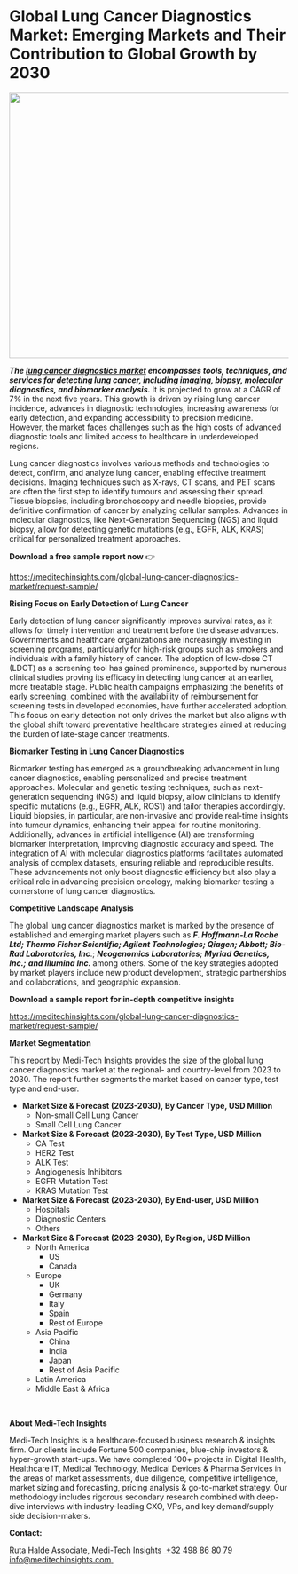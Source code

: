 <H1> Global Lung Cancer Diagnostics Market: Emerging Markets and Their Contribution to Global Growth by 2030 </H1>
<img class="alignnone size-full wp-image-1396 aligncenter" src="http://dailyinvestorhub.com/wp-content/uploads/2025/02/Global-Lung-Cancer-Diagnostics-Market.png" alt="" width="752" height="478" />

<strong><em>The </em></strong><a href="https://meditechinsights.com/global-lung-cancer-diagnostics-market/"><strong><em>lung cancer diagnostics market</em></strong></a><strong><em> encompasses tools, techniques, and services for detecting lung cancer, including imaging, biopsy, molecular diagnostics, and biomarker analysis. </em></strong>It is projected to grow at a CAGR of 7% in the next five years. This growth is driven by rising lung cancer incidence, advances in diagnostic technologies, increasing awareness for early detection, and expanding accessibility to precision medicine. However, the market faces challenges such as the high costs of advanced diagnostic tools and limited access to healthcare in underdeveloped regions.

Lung cancer diagnostics involves various methods and technologies to detect, confirm, and analyze lung cancer, enabling effective treatment decisions. Imaging techniques such as X-rays, CT scans, and PET scans are often the first step to identify tumours and assessing their spread. Tissue biopsies, including bronchoscopy and needle biopsies, provide definitive confirmation of cancer by analyzing cellular samples. Advances in molecular diagnostics, like Next-Generation Sequencing (NGS) and liquid biopsy, allow for detecting genetic mutations (e.g., EGFR, ALK, KRAS) critical for personalized treatment approaches.

<strong>Download a free sample report now</strong> 👉

<a href="https://meditechinsights.com/global-lung-cancer-diagnostics-market/request-sample/">https://meditechinsights.com/global-lung-cancer-diagnostics-market/request-sample/</a>

<strong>Rising Focus on Early Detection of Lung Cancer</strong>

Early detection of lung cancer significantly improves survival rates, as it allows for timely intervention and treatment before the disease advances. Governments and healthcare organizations are increasingly investing in screening programs, particularly for high-risk groups such as smokers and individuals with a family history of cancer. The adoption of low-dose CT (LDCT) as a screening tool has gained prominence, supported by numerous clinical studies proving its efficacy in detecting lung cancer at an earlier, more treatable stage. Public health campaigns emphasizing the benefits of early screening, combined with the availability of reimbursement for screening tests in developed economies, have further accelerated adoption. This focus on early detection not only drives the market but also aligns with the global shift toward preventative healthcare strategies aimed at reducing the burden of late-stage cancer treatments.

<strong>Biomarker Testing in Lung Cancer Diagnostics</strong>

Biomarker testing has emerged as a groundbreaking advancement in lung cancer diagnostics, enabling personalized and precise treatment approaches. Molecular and genetic testing techniques, such as next-generation sequencing (NGS) and liquid biopsy, allow clinicians to identify specific mutations (e.g., EGFR, ALK, ROS1) and tailor therapies accordingly. Liquid biopsies, in particular, are non-invasive and provide real-time insights into tumour dynamics, enhancing their appeal for routine monitoring. Additionally, advances in artificial intelligence (AI) are transforming biomarker interpretation, improving diagnostic accuracy and speed. The integration of AI with molecular diagnostics platforms facilitates automated analysis of complex datasets, ensuring reliable and reproducible results. These advancements not only boost diagnostic efficiency but also play a critical role in advancing precision oncology, making biomarker testing a cornerstone of lung cancer diagnostics.

<strong>Competitive Landscape Analysis</strong>

The global lung cancer diagnostics market is marked by the presence of established and emerging market players such as <strong><em>F. Hoffmann-La Roche Ltd; Thermo Fisher Scientific; Agilent Technologies; Qiagen; Abbott; Bio-Rad Laboratories, Inc</em></strong>.; <strong><em>Neogenomics Laboratories; Myriad Genetics, Inc.;</em></strong> <strong><em>and Illumina Inc. </em></strong>among others. Some of the key strategies adopted by market players include new product development, strategic partnerships and collaborations, and geographic expansion.

<strong>Download a sample report for in-depth competitive insights</strong>

<a href="https://meditechinsights.com/global-lung-cancer-diagnostics-market/request-sample/">https://meditechinsights.com/global-lung-cancer-diagnostics-market/request-sample/</a>

<strong>Market Segmentation</strong>

This report by Medi-Tech Insights provides the size of the global lung cancer diagnostics market at the regional- and country-level from 2023 to 2030. The report further segments the market based on cancer type, test type and end-user.
<ul>
 	<li><strong>Market Size &amp; Forecast (2023-2030), By Cancer Type, USD Million</strong>
<ul>
 	<li>Non-small Cell Lung Cancer</li>
 	<li>Small Cell Lung Cancer</li>
</ul>
</li>
 	<li><strong>Market Size &amp; Forecast (2023-2030), By Test Type, USD Million</strong>
<ul>
 	<li>CA Test</li>
 	<li>HER2 Test</li>
 	<li>ALK Test</li>
 	<li>Angiogenesis Inhibitors</li>
 	<li>EGFR Mutation Test</li>
 	<li>KRAS Mutation Test</li>
</ul>
</li>
 	<li><strong>Market Size &amp; Forecast (2023-2030), By End-user, USD Million</strong>
<ul>
 	<li>Hospitals</li>
 	<li>Diagnostic Centers</li>
 	<li>Others</li>
</ul>
</li>
 	<li><strong>Market Size &amp; Forecast (2023-2030), By Region, USD Million</strong>
<ul>
 	<li>North America
<ul>
 	<li>US</li>
 	<li>Canada</li>
</ul>
</li>
 	<li>Europe
<ul>
 	<li>UK</li>
 	<li>Germany</li>
 	<li>Italy</li>
 	<li>Spain</li>
 	<li>Rest of Europe</li>
</ul>
</li>
 	<li>Asia Pacific
<ul>
 	<li>China</li>
 	<li>India</li>
 	<li>Japan</li>
 	<li>Rest of Asia Pacific</li>
</ul>
</li>
 	<li>Latin America</li>
 	<li>Middle East &amp; Africa</li>
</ul>
</li>
</ul>
&nbsp;

<strong>About Medi-Tech Insights</strong>

Medi-Tech Insights is a healthcare-focused business research &amp; insights firm. Our clients include Fortune 500 companies, blue-chip investors &amp; hyper-growth start-ups. We have completed 100+ projects in Digital Health, Healthcare IT, Medical Technology, Medical Devices &amp; Pharma Services in the areas of market assessments, due diligence, competitive intelligence, market sizing and forecasting, pricing analysis &amp; go-to-market strategy. Our methodology includes rigorous secondary research combined with deep-dive interviews with industry-leading CXO, VPs, and key demand/supply side decision-makers.

<strong>Contact:</strong>

Ruta Halde
Associate, Medi-Tech Insights
<u> +32 498 86 80 79
</u><a href="mailto:info@meditechinsights.com">info@meditechinsights.com</a><u> </u>

&nbsp;
